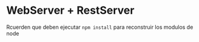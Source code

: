 # WebServer + RestServer

Rcuerden que deben ejecutar `npm install` para reconstruir los modulos de node
